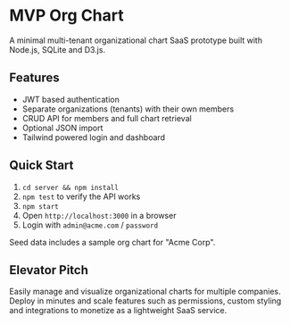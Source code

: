# MVP Org Chart

A minimal multi-tenant organizational chart SaaS prototype built with Node.js, SQLite and D3.js.

## Features

- JWT based authentication
- Separate organizations (tenants) with their own members
- CRUD API for members and full chart retrieval
- Optional JSON import
- Tailwind powered login and dashboard

## Quick Start

1. `cd server && npm install`
2. `npm test` to verify the API works
3. `npm start`
4. Open `http://localhost:3000` in a browser
5. Login with `admin@acme.com` / `password`

Seed data includes a sample org chart for "Acme Corp".

## Elevator Pitch

Easily manage and visualize organizational charts for multiple companies. Deploy in minutes and scale features such as permissions, custom styling and integrations to monetize as a lightweight SaaS service.
